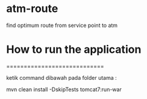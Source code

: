 # atm-route
find optimum route from service point to atm 


# How to run the application
============================

ketik command dibawah pada folder utama :

mvn clean install -DskipTests tomcat7:run-war

